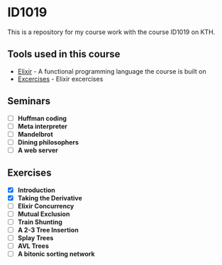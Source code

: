 # ID1019

This is a repository for my course work with the course ID1019 on KTH.

## Tools used in this course

* [Elixir](https://elixir-lang.org/) - A functional programming language the course is built on
* [Excercises](https://id1019.gitbook.io/exercises/data-structures) - Elixir excercises

## Seminars

- [ ] **Huffman coding**
- [ ] **Meta interpreter**
- [ ] **Mandelbrot**
- [ ] **Dining philosophers**
- [ ] **A web server**

## Exercises
- [x] **Introduction**
- [x] **Taking the Derivative**
- [ ] **Elixir Concurrency**
- [ ] **Mutual Exclusion**
- [ ] **Train Shunting**
- [ ] **A 2-3 Tree Insertion**
- [ ] **Splay Trees**
- [ ] **AVL Trees**
- [ ] **A bitonic sorting network**
